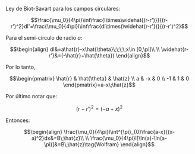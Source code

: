 
Ley de Biot-Savart para los campos circulares: 

$$\frac{\mu_0}{4\pi}\int\frac{I\times\widehat{(r-r')}}{(r-r')^2}dl'=\frac{\mu_0}{4\pi}I\int\frac{dl\times(\widehat{r-r'})}{(r-r')^2}$$

Para el semi-circulo de radio $a$: 

$$\begin{align}
dl&=a\hat{r}-x\hat{\theta}\;\;\;\;x\in [0,\pi]\\  \\
\widehat{r-r'}&=(-\hat{r}+\hat{\theta})
\end{align}$$

Por lo tanto, 

$$\begin{pmatrix}
\hat{r} & \hat{\theta} & \hat{z} \\
a & -x & 0 \\
-1 & 1 & 0
\end{pmatrix}=a-x\;\hat{z}$$

Por último notar que: 

$$(r-r')^2=(-a+x)^2$$

Entonces: 

$$\begin{align}
\frac{\mu_0}{4\pi}I\int^{\pi}_{0}\frac{a-x}{(x-a)^2}dx&=B\;\hat{z}\\  \\
\frac{\mu_0}{4\pi}I[\ln(a)-\ln(a-\pi)]&=B\;\hat{z}\tag{Wolfram}
\end{align}$$
